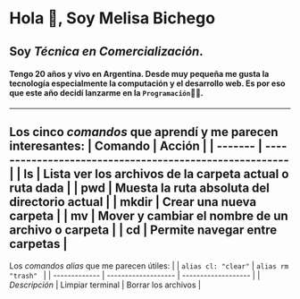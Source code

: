 # Hola 👋, Soy Melisa Bichego
## Soy *Técnica en Comercialización*.
#### Tengo 20 años y vivo en Argentina. Desde muy pequeña me gusta la tecnología especialmente la computación y el desarrollo web. Es por eso que este año decidí lanzarme en la `Programación`👨‍💻. 
---
Los cinco *comandos* que aprendí y me parecen interesantes: 
| Comando | Acción                                                  |
| ------- | ------------------------------------------------------- |
|    ls   | Lista ver los archivos de la carpeta actual o ruta dada |
|   pwd   | Muesta la ruta absoluta del directorio actual           |
|  mkdir  | Crear una nueva carpeta                                 | 
|    mv   | Mover y cambiar el nombre de un archivo o carpeta       | 
|    cd   | Permite navegar entre carpetas                          |
---

Los *comandos alias* que me parecen útiles:
|               | `alias cl: "clear"` | `alias rm "trash" ` |
| ------------- | ------------------- | ------------------- |
| *Descripción* |  Limpiar terminal   | Borrar los archivos |